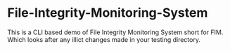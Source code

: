 # File-Integrity-Monitoring-System
This is a CLI based demo of File Integrity Monitoring System short for FIM. Which looks after any illict changes made in your
testing directory.






